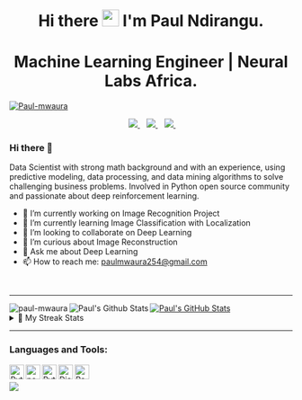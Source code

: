 

<h1 align='center'>
  Hi there <img src="https://user-images.githubusercontent.com/61727167/114547962-cecc6b80-9c67-11eb-9697-b1c5a8c8ff46.gif" width="30px"> I'm Paul Ndirangu.
</h1>

<h1 align='center'>
  Machine Learning Engineer | Neural Labs Africa.
</h1>
<p align="left"> <a href="https://github.com/ryo-ma/github-profile-trophy"><img src="https://github-profile-trophy.vercel.app/?username=Paul-mwaura" alt="Paul-mwaura" /></a> </p>

<p align='center'>
  </a>&nbsp;&nbsp;
  <a href="https://www.linkedin.com/in/paul-ndirangu/">
    <img src="https://img.shields.io/badge/linkedin-%230077B5.svg?&style=for-the-badge&logo=linkedin&logoColor=white" />
  </a>&nbsp;&nbsp;
  <a href="https://open.spotify.com/user/31t4ykrih5p4wqjtk2ttto6lgo7m">
    <img src="https://img.shields.io/badge/Spotify-1ED760?&style=for-the-badge&logo=spotify&logoColor=white"/>     
  </a>&nbsp;&nbsp;

  <a href="https://github.com/Paul-mwaura">
    <img src="https://img.shields.io/github/followers/paul-mwaura?style=social"/>     
  </a>&nbsp;&nbsp;
</p>

### Hi there 👋

Data Scientist with strong math background and with an experience, using predictive modeling, data processing, and data mining algorithms to solve challenging business problems. Involved in Python open source community and passionate about deep reinforcement learning. 

- 🔭 I’m currently working on Image Recognition Project
- 🌱 I’m currently learning Image Classification with Localization
- 👯 I’m looking to collaborate on Deep Learning
- 🤔 I’m curious about Image Reconstruction
- 💬 Ask me about Deep Learning
- 📫 How to reach me: paulmwaura254@gmail.com
<br />

---
<p><img align="left" src="https://github-readme-stats.vercel.app/api/top-langs?username=paul-mwaura&show_icons=true&locale=en&layout=compact" alt="paul-mwaura" /></p>

<img align="left" alt="Paul's Github Stats" src="https://github-readme-stats.vercel.app/api?username=paul-mwaura&show_icons=true&hide_border=true&hide=contribs&count_private=true&include_all_commits=false" />

<a href="https://github.com/paul-mwaura/paul-mwaura">
  <img align="center" src="https://github-readme-stats.vercel.app/api/top-langs/?username=paul-mwaura&theme=blue-green" alt="Paul's GitHub Stats" />
</a>


<details>
  <summary>📃 My Streak Stats</summary>
<p><img align="center" src="https://github-readme-streak-stats.herokuapp.com/?user=Paul-mwaura&" alt="Paul-mwaura" /></p>
  
<img align="right"
src="https://img.shields.io/badge/R-276DC3?style=for-the-badge&logo=r&logoColor=white" />
<img align="right" 
src="https://img.shields.io/badge/SQL%20Server-CC2927?logo=microsoft-sql-server&logoColor=white" />
<img align="right"
src="https://img.shields.io/badge/Github-181717?logo=github&logoColor=white" />
<img align="right"
src="https://img.shields.io/badge/Code-Python-informational?style=flat&logo=python&logoColor=white&color=2bbc8a" />


</details>

---

[pytorch]: https://pytorch.org/
[django]: https://www.django.com/
[python]: https://www.python.org
[powerbi]: https://powerbi.microsoft.com/en-us/
[react]: https://react.dev


### Languages and Tools:
&ensp;[<img align="left" alt="Pytorch" width="26px" src="https://avatars2.githubusercontent.com/u/21003710?s=400&v=4" />][pytorch]
&ensp;[<img align="left" alt="powerbi" width="26px" src="https://upload.wikimedia.org/wikipedia/commons/thumb/c/c9/Power_bi_logo_black.svg/600px-Power_bi_logo_black.svg.png" />][powerbi]
&ensp;[<img align="left" alt="Python" width="26px" src="https://upload.wikimedia.org/wikipedia/commons/thumb/c/c3/Python-logo-notext.svg/110px-Python-logo-notext.svg.png" />][python]
&ensp;[<img align="left" alt="Django" width="26px" src="https://upload.wikimedia.org/wikipedia/commons/thumb/7/75/Django_logo.svg/1200px-Django_logo.svg.png" />][django] 
&ensp; [<img align="left" alt="React" width="26px" src="https://upload.wikimedia.org/wikipedia/commons/a/a7/React-icon.svg" />][react]

![](https://img.shields.io/badge/Code-Python-informational?style=flat&logo=python&logoColor=white&color=2bbc8a)
